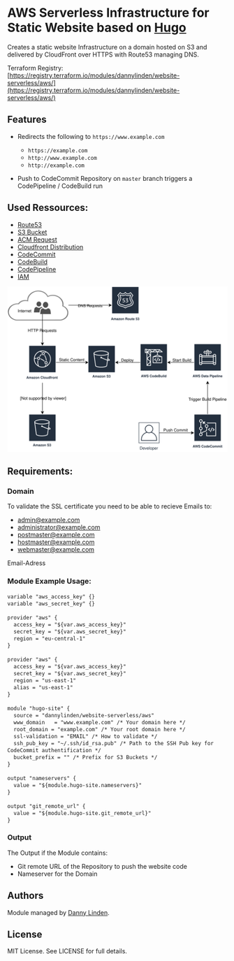 # AWS Serverless Infrastructure for Static Website based on [Hugo](https://gohugo.io/)

Creates a static website Infrastructure on a domain hosted on S3 and delivered by CloudFront over HTTPS with Route53 managing DNS.

Terraform Registry: [https://registry.terraform.io/modules/dannylinden/website-serverless/aws/](https://registry.terraform.io/modules/dannylinden/website-serverless/aws/)

## Features

* Redirects the following to `https://www.example.com`
  * `https://example.com`
  * `http://www.example.com`
  * `http://example.com`

* Push to CodeCommit Repository on `master` branch triggers a CodePipeline / CodeBuild run

## Used Ressources:

* [Route53](https://www.terraform.io/docs/providers/aws/r/route53_record.html)
* [S3 Bucket](https://www.terraform.io/docs/providers/aws/r/s3_bucket.html)
* [ACM Request](https://www.terraform.io/docs/providers/aws/d/acm_certificate.html)
* [Cloudfront Distribution](https://www.terraform.io/docs/providers/aws/r/cloudfront_distribution.html) 
* [CodeCommit](https://www.terraform.io/docs/providers/aws/d/codecommit_repository.html)
* [CodeBuild](https://www.terraform.io/docs/providers/aws/r/codebuild_project.html)
* [CodePipeline](https://www.terraform.io/docs/providers/aws/r/codepipeline.html)
* [IAM](https://www.terraform.io/docs/providers/aws/d/iam_user.html)

![Overview Infrastructure](overview.svg "Overview Infrastructure")

## Requirements:

### Domain

To validate the SSL certificate you need to be able to recieve Emails to:

* admin@example.com
* administrator@example.com
* postmaster@example.com
* hostmaster@example.com
* webmaster@example.com

Email-Adress 

### Module Example Usage:

```
variable "aws_access_key" {}
variable "aws_secret_key" {}

provider "aws" {
  access_key = "${var.aws_access_key}"
  secret_key = "${var.aws_secret_key}"
  region = "eu-central-1"
}

provider "aws" {
  access_key = "${var.aws_access_key}"
  secret_key = "${var.aws_secret_key}"
  region = "us-east-1"
  alias = "us-east-1"
}

module "hugo-site" {
  source = "dannylinden/website-serverless/aws"
  www_domain   = "www.example.com" /* Your domain here */
  root_domain = "example.com" /* Your root domain here */
  ssl-validation = "EMAIL" /* How to validate */
  ssh_pub_key = "~/.ssh/id_rsa.pub" /* Path to the SSH Pub key for CodeCommit authentification */
  bucket_prefix = "" /* Prefix for S3 Buckets */
}

output "nameservers" {
  value = "${module.hugo-site.nameservers}"
}

output "git_remote_url" {
  value = "${module.hugo-site.git_remote_url}"
}

```

### Output

The Output if the Module contains:

* Git remote URL of the Repository to push the website code
* Nameserver for the Domain

## Authors
Module managed by [Danny Linden](https://www.dannylinden.de).

## License
MIT License. See LICENSE for full details.
